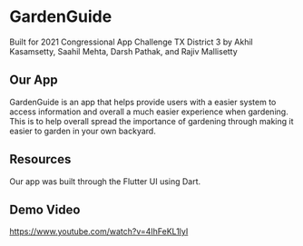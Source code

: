 # GardenGuide

Built for 2021 Congressional App Challenge TX District 3 by Akhil Kasamsetty, Saahil Mehta, Darsh Pathak, and Rajiv Mallisetty

## Our App

GardenGuide is an app that helps provide users with a easier system to access information and overall a much easier experience when gardening. This is to help overall spread the importance of gardening through making it easier to garden in your own backyard.

## Resources

Our app was built through the Flutter UI using Dart. 

## Demo Video
https://www.youtube.com/watch?v=4IhFeKL1lyI
